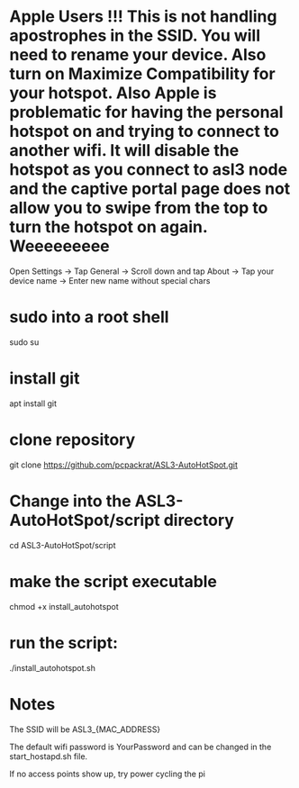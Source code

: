 # Apple Users !!!  This is not handling apostrophes in the SSID. You will need to rename your device. Also turn on Maximize Compatibility for your hotspot. Also Apple is problematic for having the personal hotspot on and trying to connect to another wifi. It will disable the hotspot as you connect to asl3 node and the captive portal page does not allow you to swipe from the top to turn the hotspot on again. Weeeeeeeee

Open Settings -> Tap General -> Scroll down and tap About -> Tap your device name -> Enter new name without special chars

# sudo into a root shell
sudo su
# install git
apt install git
# clone repository
git clone https://github.com/pcpackrat/ASL3-AutoHotSpot.git
# Change into the ASL3-AutoHotSpot/script directory
cd ASL3-AutoHotSpot/script
# make the script executable
chmod +x install_autohotspot
# run the script:
./install_autohotspot.sh
# Notes
The SSID will be ASL3_{MAC_ADDRESS}

The default wifi password is YourPassword and can be changed in the start_hostapd.sh file.

If no access points show up, try power cycling the pi
